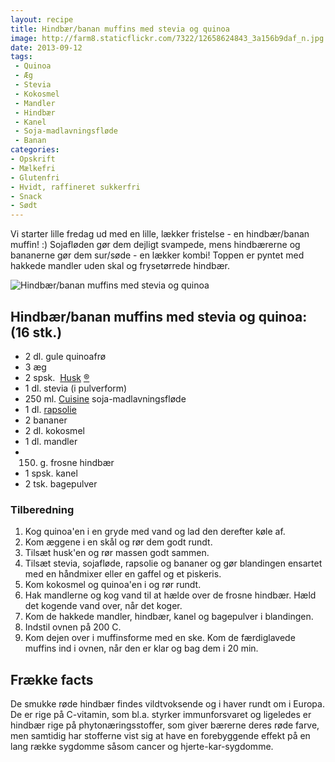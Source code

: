 ```yaml
---
layout: recipe
title: Hindbær/banan muffins med stevia og quinoa
image: http://farm8.staticflickr.com/7322/12658624843_3a156b9daf_n.jpg
date: 2013-09-12
tags:
 - Quinoa
 - Æg
 - Stevia
 - Kokosmel
 - Mandler
 - Hindbær
 - Kanel
 - Soja-madlavningsfløde
 - Banan
categories:
- Opskrift
- Mælkefri
- Glutenfri
- Hvidt, raffineret sukkerfri
- Snack
- Sødt
---
```


Vi starter lille fredag ud med en lille, lækker fristelse - en hindbær/banan
muffin! :) Sojafløden gør dem dejligt svampede, mens hindbærerne og bananerne
gør dem sur/søde - en lækker kombi! Toppen er pyntet med hakkede mandler uden
skal og frysetørrede hindbær.

![Hindbær/banan muffins med stevia og quinoa](http://farm8.staticflickr.com/7322/12658624843_3a156b9daf.jpg)

## Hindbær/banan muffins med stevia og quinoa: (16 stk.)
- 2 dl. gule quinoafrø 
- 3 æg
- 2 spsk.  [Husk](http://www.husk.dk/) [®](http://www.husk.dk/)
- 1 dl. stevia (i pulverform)
- 250 ml. [Cuisine](http://www.naturli-foods.dk/) soja-madlavningsfløde
- 1 dl. [rapsolie](http://www.roedbakkegaard.dk/)
- 2 bananer
- 2 dl. kokosmel
- 1 dl. mandler
- 150. g. frosne hindbær
- 1 spsk. kanel
- 2 tsk. bagepulver

### Tilberedning

1. Kog quinoa'en i en gryde med vand og lad den derefter køle af.
2. Kom æggene i en skål og rør dem godt rundt.
3. Tilsæt husk'en og rør massen godt sammen.
4. Tilsæt stevia, sojafløde, rapsolie og bananer og gør blandingen ensartet med
   en håndmixer eller en gaffel og et piskeris.
5. Kom kokosmel og quinoa'en i og rør rundt.
6. Hak mandlerne og kog vand til at hælde over de frosne hindbær. Hæld det
   kogende vand over, når det koger.
7. Kom de hakkede mandler, hindbær, kanel og bagepulver i blandingen.
8. Indstil ovnen på 200 C.
9. Kom dejen over i muffinsforme med en ske. Kom de færdiglavede muffins ind i
   ovnen, når den er klar og bag dem i 20 min.

## Frække facts
De smukke røde hindbær findes vildtvoksende og i haver rundt om i Europa. De er
rige på C-vitamin, som bl.a. styrker immunforsvaret og ligeledes er hindbær rige
på phytonæringsstoffer, som giver bærerne deres røde farve, men samtidig har
stofferne vist sig at have en forebyggende effekt på en lang række sygdomme
såsom cancer og hjerte-kar-sygdomme. 
